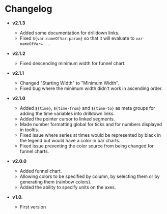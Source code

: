 # Changelog

- **v2.1.3**
  - Added some documentation for drilldown links.
  - Fixed `${var:nameOfVar:param}` so that it will evaluate to `var-nameOfVar=...`.

- **v2.1.2**
  - Fixed descending minimum width for funnel chart.

- **v2.1.1**
  - Changed "Starting Width" to "Minimum Width".
  - Fixed bug where the minimum width didn't work in ascending order.

- **v2.1.0**
  - Added `${time}`, `${time-from}` and `${time-to}` as meta groups for adding the time variables into drilldown links.
  - Added the pointer cursor to linked segments.
  - Made number formatting global for ticks and for numbers displayed in tooltis.
  - Fixed issue where series at times would be represented by black in the legend but would have a color in bar charts.
  - Fixed issue preventing the color source from being changed for funnel charts.

- **v2.0.0**
  - Added funnel chart.
  - Allowing colors to be specified by column, by selecting them or by generating them (rainbow colors).
  - Added the ability to specify units on the axes.


- **v1.0.**
  - First version
